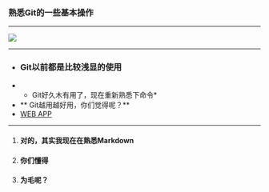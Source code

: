 
### 熟悉Git的一些基本操作
***
![](http://ww1.sinaimg.cn/large/68f4ec25jw1evbhiyxdv9j2098098gmh.jpg)
***
- ### Git以前都是比较浅显的使用
- * Git好久木有用了，现在重新熟悉下命令*
- ** Git越用越好用，你们觉得呢？**
- [WEB APP](http://www.google.com)
***
1. #### 对的，其实我现在在熟悉Markdown
2. #### 你们懂得
3. #### 为毛呢？

